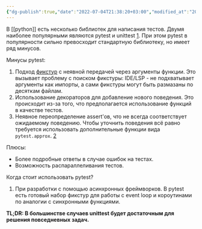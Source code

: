 ```yaml
---
{"dg-publish":true,"date":"2022-07-04T21:38:20+03:00","modified_at":"2022-07-19T08:52:09+03:00","permalink":"/unittest-vs-pytest/","dgHomeLink":false,"dgPassFrontmatter":true}
---
```



В [[python]] есть несколько библиотек для написания тестов. Двумя наиболее популярными являются pytest и unittest [1]. При этом pytest в популярности сильно превосходит стандартную библиотеку, но имеет ряд минусов.

Минусы pytest:
1. Подход [фикстур](https://docs.pytest.org/en/6.2.x/fixture.html#back-to-fixtures) с неявной передачей через аргументы функции. Это вызывает проблему с поиском фикстуры: IDE/LSP - не подхватывает аргументы как импорты, а сами фикстуры могут быть размазаны по десяткам файлам.
2. Использование декораторов для добавление нового поведения. Это происходит из-за того, что предполагается использование функций в качестве тестов.
3. Неявное переопределение assert'ов, что не всегда соответствует ожидаемому поведению. Чтобы уточнить поведения всё равно требуется использовать дополнительные функции вида `pytest.approx`. [2]

Плюсы:
- Более подробные ответы в случае ошибок на тестах.
- Возможность распараллеливания тестов.

Когда стоит использовать pytest?
1. При разработки с помощью асинхронных фреймворков. В pytest есть готовый набор фикстур для работы с event loop и короутинами по аналогии с синхронными функциями.

**TL;DR: В большинстве случаев unittest будет достаточным для решения повседневных задач.**


[1]: https://lp.jetbrains.com/python-developers-survey-2021/#FrameworksLibraries
[2]: https://github.com/pytest-dev/pytest/issues/4736
